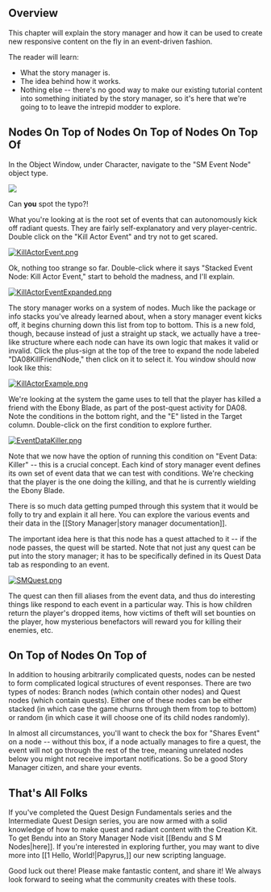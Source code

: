 ## Overview

This chapter will explain the story manager and how it can be used to create new responsive content on the fly in an event-driven fashion.

The reader will learn:
-   What the story manager is.
-   The idea behind how it works.
-   Nothing else -- there's no good way to make our existing tutorial content into something initiated by the story manager, so it's here that we're going to to leave the intrepid modder to explore.

## Nodes On Top of Nodes On Top of Nodes On Top Of

In the Object Window, under Character, navigate to the "SM Event Node" object type.

[![](https://ck.uesp.net/w/images/c/c9/SMEventNodes.png)](https://ck.uesp.net/wiki/File:SMEventNodes.png)

Can **you** spot the typo?!

What you're looking at is the root set of events that can autonomously kick off radiant quests. They are fairly self-explanatory and very player-centric. Double click on the "Kill Actor Event" and try not to get scared.

[![KillActorEvent.png](https://ck.uesp.net/w/images/e/e8/KillActorEvent.png)](https://ck.uesp.net/wiki/File:KillActorEvent.png)

Ok, nothing too strange so far. Double-click where it says "Stacked Event Node: Kill Actor Event," start to behold the madness, and I'll explain.

[![KillActorEventExpanded.png](https://ck.uesp.net/w/images/3/39/KillActorEventExpanded.png)](https://ck.uesp.net/wiki/File:KillActorEventExpanded.png)

The story manager works on a system of nodes. Much like the package or info stacks you've already learned about, when a story manager event kicks off, it begins churning down this list from top to bottom. This is a new fold, though, because instead of just a straight up stack, we actually have a tree-like structure where each node can have its own logic that makes it valid or invalid. Click the plus-sign at the top of the tree to expand the node labeled "DA08KillFriendNode," then click on it to select it. You window should now look like this:

[![KillActorExample.png](https://ck.uesp.net/w/images/6/6d/KillActorExample.png)](https://ck.uesp.net/wiki/File:KillActorExample.png)

We're looking at the system the game uses to tell that the player has killed a friend with the Ebony Blade, as part of the post-quest activity for DA08. Note the conditions in the bottom right, and the "E" listed in the Target column. Double-click on the first condition to explore further.

[![EventDataKiller.png](https://ck.uesp.net/w/images/7/79/EventDataKiller.png)](https://ck.uesp.net/wiki/File:EventDataKiller.png)

Note that we now have the option of running this condition on "Event Data: Killer" -- this is a crucial concept. Each kind of story manager event defines its own set of event data that we can test with conditions. We're checking that the player is the one doing the killing, and that he is currently wielding the Ebony Blade.

There is so much data getting pumped through this system that it would be folly to try and explain it all here. You can explore the various events and their data in the [[Story Manager|story manager documentation]].

The important idea here is that this node has a quest attached to it -- if the node passes, the quest will be started. Note that not just any quest can be put into the story manager; it has to be specifically defined in its Quest Data tab as responding to an event.

[![SMQuest.png](https://ck.uesp.net/w/images/7/73/SMQuest.png)](https://ck.uesp.net/wiki/File:SMQuest.png)

The quest can then fill aliases from the event data, and thus do interesting things like respond to each event in a particular way. This is how children return the player's dropped items, how victims of theft will set bounties on the player, how mysterious benefactors will reward you for killing their enemies, etc.

## On Top of Nodes On Top of

In addition to housing arbitrarily complicated quests, nodes can be nested to form complicated logical structures of event responses. There are two types of nodes: Branch nodes (which contain other nodes) and Quest nodes (which contain quests). Either one of these nodes can be either stacked (in which case the game churns through them from top to bottom) or random (in which case it will choose one of its child nodes randomly).

In almost all circumstances, you'll want to check the box for "Shares Event" on a node -- without this box, if a node actually manages to fire a quest, the event will not go through the rest of the tree, meaning unrelated nodes below you might not receive important notifications. So be a good Story Manager citizen, and share your events.

## That's All Folks

If you've completed the Quest Design Fundamentals series and the Intermediate Quest Design series, you are now armed with a solid knowledge of how to make quest and radiant content with the Creation Kit. To get Bendu into an Story Manager Node visit [[Bendu and S M Nodes|here]]. If you're interested in exploring further, you may want to dive more into [[1 Hello, World!|Papyrus,]] our new scripting language.

Good luck out there! Please make fantastic content, and share it! We always look forward to seeing what the community creates with these tools.